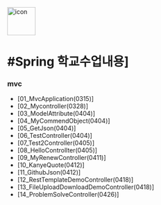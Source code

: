 <div style="display: flex; align-items: flex-start; align-self:center"><img src="https://techstack-generator.vercel.app/java-icon.svg" alt="icon" width="65" height="65" /></div> 

#Spring 학교수업내용]
===========

### mvc
- [01_MvcApplication(0315)]
- [02_Mycontroller(0328)]
- [03_ModelAttribute(0404)]
- [04_MyCommendObject(0404)]
- [05_GetJson(0404)]
- [06_TestController(0404)]
- [07_Test2Controller(0405)]
- [08_HelloControllter(0405)]
- [09_MyRenewController(0411)]
- [10_KanyeQuote(0412)]
- [11_GithubJson(0412)]
- [12_RestTemplateDemoController(0418)]
- [13_FileUploadDownloadDemoController(0418)]
- [14_ProblemSolveController(0426)]
